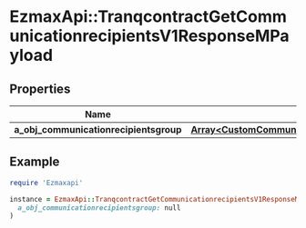 # EzmaxApi::TranqcontractGetCommunicationrecipientsV1ResponseMPayload

## Properties

| Name | Type | Description | Notes |
| ---- | ---- | ----------- | ----- |
| **a_obj_communicationrecipientsgroup** | [**Array&lt;CustomCommunicationrecipientsgroupResponse&gt;**](CustomCommunicationrecipientsgroupResponse.md) |  |  |

## Example

```ruby
require 'Ezmaxapi'

instance = EzmaxApi::TranqcontractGetCommunicationrecipientsV1ResponseMPayload.new(
  a_obj_communicationrecipientsgroup: null
)
```

